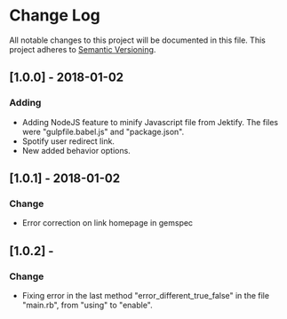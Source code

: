 # Change Log

All notable changes to this project will be documented in this file.
This project adheres to [Semantic Versioning](http://semver.org/).

## [1.0.0] - 2018-01-02
### Adding
- Adding NodeJS feature to minify Javascript file from Jektify.
  The files were "gulpfile.babel.js" and "package.json".
- Spotify user redirect link.
- New added behavior options.

## [1.0.1] - 2018-01-02
### Change
- Error correction on link homepage in gemspec

## [1.0.2] - 
### Change
- Fixing error in the last method "error_different_true_false" in the file "main.rb", from "using" to "enable".
